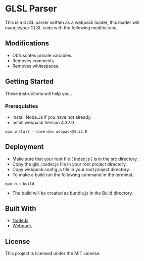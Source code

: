 # GLSL Parser
This is a GLSL parser written as a webpack loader, this loader will mangleyour GLSL code with the following modificitons.

Modifications 
------------- 
* Obfuscates private variables. 
* Removes comments.
* Removes whitespaces.

## Getting Started

These instructions will help you .

### Prerequisites

* Install Node.Js if you have not already.
* nstall webpack Version 4.32.0

```
npm install --save-dev webpack@4.32.0
```


## Deployment

* Make sure that your root file ( index.js ) is in the src directory.
* Copy the glsl_loader.js file in your root project directory.
* Copy webpack.config.js file in your root project directory.
* To make a build run the following command in the terminal.
```
npm run build
```
* The build will be created as bundle.js in the Build directory.

## Built With

* [NodeJs](https://nodejs.org/en/docs/)
* [Webpack](https://webpack.js.org/concepts/loaders)

## License

This project is licensed under the MIT License.



